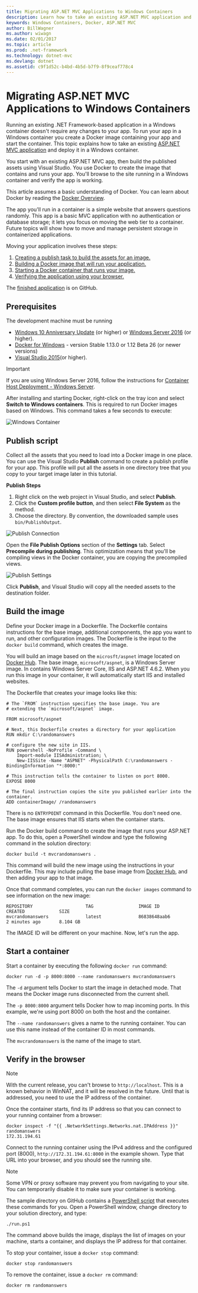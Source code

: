 ```yaml
---
title: Migrating ASP.NET MVC Applications to Windows Containers
description: Learn how to take an existing ASP.NET MVC application and run it in a Windows Docker Container
keywords: Windows Containers, Docker, ASP.NET MVC
author: BillWagner
ms.author: wiwagn
ms.date: 02/01/2017
ms.topic: article
ms.prod: .net-framework
ms.technology: dotnet-mvc
ms.devlang: dotnet
ms.assetid: c9f1d52c-b4bd-4b5d-b7f9-8f9ceaf778c4
---
```


# Migrating ASP.NET MVC Applications to Windows Containers

Running an existing .NET Framework-based application in a Windows container doesn't require any changes to your app. To run your app in a Windows container you create a Docker image containing your app and
start the container. This topic explains
how to take an existing [ASP.NET MVC application](http://www.asp.net/mvc)
and deploy it in a Windows container.

You start with an existing ASP.NET MVC app, then 
build the published assets using Visual Studio. You use Docker
to create the image that contains and runs your app. You'll browse to the site running in a Windows container and verify the app is
working.

This article assumes a basic understanding of Docker. You can learn about Docker by reading the 
[Docker Overview](https://docs.docker.com/engine/understanding-docker/).

The app you'll run in a container is a simple website that
answers questions randomly. This app is a basic MVC application
with no authentication or database storage; it lets you focus
on moving the web tier to a container. Future topics will show how to
move and manage persistent storage in containerized applications.

Moving your application involves these steps:

1. [Creating a publish task to build the assets for an image.](#publish-script)
2. [Building a Docker image that will run your application.](#build-the-image)
3. [Starting a Docker container that runs your image.](#start-a-container)
4. [Verifying the application using your browser.](#verify-in-the-browser)

The [finished application](https://github.com/dotnet/docs/tree/master/samples/framework/docker/MVCRandomAnswerGenerator) is on GitHub.

## Prerequisites

The development machine must be running
- [Windows 10 Anniversary Update](https://www.microsoft.com/en-us/software-download/windows10/) (or higher)
or [Windows Server 2016](https://www.microsoft.com/en-us/cloud-platform/windows-server) (or higher). 
- [Docker for Windows](https://docs.docker.com/docker-for-windows/) - version Stable 1.13.0 or 1.12 Beta 26 (or newer versions)
- [Visual Studio 2015](https://www.visualstudio.com/en-us/visual-studio-homepage-vs.aspx)(or higher).

> [!IMPORTANT]
> If you are using Windows Server 2016, follow the
> instructions for [Container Host Deployment - Windows Server](https://msdn.microsoft.com/virtualization/windowscontainers/deployment/deployment).

After installing and starting Docker,  right-click on the
tray icon and select **Switch to Windows containers**. This is required to run
Docker images based on Windows. This command takes a few seconds to
execute:

![Windows Container][windows-container]

## Publish script

Collect all the assets that you need to load into
a Docker image in one place. You can use the Visual Studio
**Publish** command to create a publish profile for your app. This
profile will put all the assets in one directory tree that you copy to your target image later in this tutorial.

**Publish Steps**

1. Right click on the web project in Visual Studio, and select **Publish**.
2. Click the **Custom profile button**, and then select **File System** as the method.
3. Choose the directory. By convention, the downloaded sample uses `bin/PublishOutput`.

![Publish Connection][publish-connection]

Open the **File Publish Options** section of the **Settings** tab. Select
**Precompile during publishing**. This optimization means that you'll be
compiling views in the Docker container, you are copying the precompiled
views.

![Publish Settings][publish-settings]

Click **Publish**, and Visual Studio will copy all the needed assets to the
destination folder. 

## Build the image

Define your Docker image in a Dockerfile. The Dockerfile contains instructions
for the base image, additional components, the app you
want to run, and other configuration images.  The Dockerfile is the input
to the `docker build` command, which creates the image.

You will build an image based on the `microsft/aspnet`
image located on [Docker Hub](https://hub.docker.com/r/microsoft/aspnet/).
The base image, `microsoft/aspnet`, is a Windows Server image. In contains
Windows Server Core, IIS and ASP.NET 4.6.2. When you run this image in your container, it will
automatically start IIS and installed websites.

The Dockerfile that creates your image looks like this:

```
# The `FROM` instruction specifies the base image. You are
# extending the `microsoft/aspnet` image.

FROM microsoft/aspnet

# Next, this Dockerfile creates a directory for your application
RUN mkdir C:\randomanswers

# configure the new site in IIS.
RUN powershell -NoProfile -Command \
    Import-module IISAdministration; \
    New-IISSite -Name "ASPNET" -PhysicalPath C:\randomanswers -BindingInformation "*:8000:"

# This instruction tells the container to listen on port 8000. 
EXPOSE 8000

# The final instruction copies the site you published earlier into the container.
ADD containerImage/ /randomanswers
```

There is no `ENTRYPOINT` command in this Dockerfile. You don't need one.
The base image ensures that IIS starts when the container starts. 

Run the Docker build command to create the image that
runs your ASP.NET app. To do this, open a PowerShell
window and type the following command in the solution directory:

```
docker build -t mvcrandomanswers .
```

This command will build the new image using the instructions in your
Dockerfile. This may include pulling the base image from [Docker Hub](http://hub.docker.com),
and then adding your app to that image.

Once that command completes, you can run the `docker images` command
to see information on the new image:

```
REPOSITORY                    TAG                 IMAGE ID            CREATED             SIZE
mvcrandomanswers              latest              86838648aab6        2 minutes ago       8.104 GB
```

The IMAGE ID will be different on your machine. Now, let's run the app.

## Start a container

Start a container by executing the following `docker run` command:

```
docker run -d -p 8000:8000 --name randomanswers mvcrandomanswers
```

The `-d` argument tells Docker to start the image in detached mode. That
means the Docker image runs disconnected from the current shell.

The `-p 8000:8000` argument tells Docker how to map incoming ports. In this
example, we're using port 8000 on both the host and the container.

The `--name randomanswers` gives a name to the running container. You can use
this name instead of the container ID in most commands.

The `mvcrandomanswers` is the name of the image to start.

## Verify in the browser

> [!NOTE]
> With the current release, you can't browse to `http://localhost`.
> This is a known behavior in WinNAT, and it will
> be resolved in the future. Until that is addressed, you need to use
> the IP address of the container.

Once the container starts, find its IP address so that you
can connect to your running container from a browser:

```
docker inspect -f "{{ .NetworkSettings.Networks.nat.IPAddress }}" randomanswers
172.31.194.61
```

Connect to the running container using the IPv4 
address and the configured port (8000), `http://172.31.194.61:8000`
in the example shown. Type that URL into your browser, and you should
see the running site.

> [!NOTE]
> Some VPN or proxy software may prevent you from navigating to your site.
> You can temporarily disable it to make sure your container is working.

The sample directory on GitHub contains a 
[PowerShell script](https://github.com/dotnet/docs/tree/master/samples/framework/docker/MVCRandomAnswerGenerator/run.ps1)
that executes these commands for you. Open a PowerShell window, change directory to
your solution directory, and type:

```
./run.ps1
```

The command above builds the image, displays the list of images on your machine, starts
a container, and displays the IP address for that container. 

To stop your container, issue a `docker
stop` command:

```
docker stop randomanswers
```

To remove the container, issue a `docker rm` command:

```
docker rm randomanswers
```

[windows-container]: media/aspnetmvc/SwitchContainer.png "Switch to Windows Container"
[publish-connection]: media/aspnetmvc/PublishConnection.png "Publish to File System"
[publish-settings]: media/aspnetmvc/PublishSettings.png "Publish Settings"
